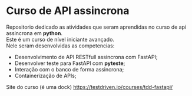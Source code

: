 # Curso de API assincrona

Repositorio dedicado as atividades que seram aprendidas no curso de api assincrona em **python**.<br>
Este é um curso de nível iniciante avançado.<br>
Nele seram desenvolvidas as competencias:
+ Desenvolvimento de API RESTfull assincrona com FastAPI;
+ Desenvolver teste para FastAPI com **pyteste**;
+ Interação com o banco de forma assincrona;
+ Containerização de APIs;

Site do curso (é uma dock) 
https://testdriven.io/courses/tdd-fastapi/
